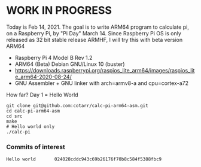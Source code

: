 # WORK IN PROGRESS

Today is Feb 14, 2021. The goal is to write ARM64 program
to calculate pi, on a Raspberry Pi, by "Pi Day" March 14.
Since Raspberry Pi OS is only released as 32 bit stable release ARMHF,
I will try this with beta version ARM64

- Raspberry Pi 4 Model B Rev 1.2
- ARM64 (Beta) Debian GNU/Linux 10 (buster)
- https://downloads.raspberrypi.org/raspios_lite_arm64/images/raspios_lite_arm64-2020-08-24/
- GNU Assembler + GNU linker with arch=armv8-a and cpu=cortex-a72

How far?  Day 1 = Hello World

```
git clone git@github.com:cotarr/calc-pi-arm64-asm.git
cd calc-pi-arm64-asm
cd src
make
# Hello world only
./calc-pi
```

### Commits of interest
```
Hello world       024028cddc943c69b26176f70b8c584f5388fbc9
```

